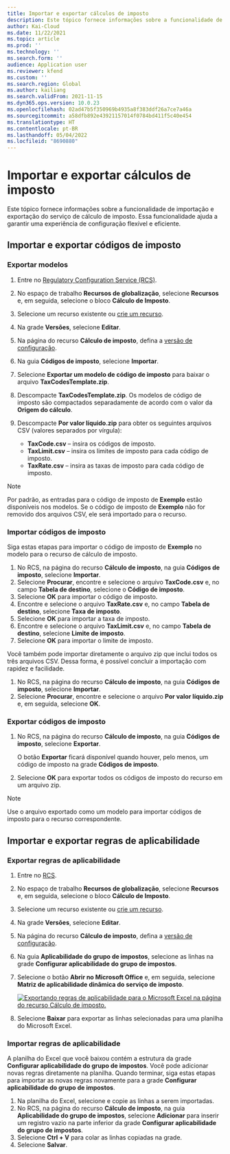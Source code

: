 ```yaml
---
title: Importar e exportar cálculos de imposto
description: Este tópico fornece informações sobre a funcionalidade de importação e exportação do serviço de cálculo de imposto.
author: Kai-Cloud
ms.date: 11/22/2021
ms.topic: article
ms.prod: ''
ms.technology: ''
ms.search.form: ''
audience: Application user
ms.reviewer: kfend
ms.custom: ''
ms.search.region: Global
ms.author: kailiang
ms.search.validFrom: 2021-11-15
ms.dyn365.ops.version: 10.0.23
ms.openlocfilehash: 02ad47b5f350969b4935a8f383ddf26a7ce7a46a
ms.sourcegitcommit: a58dfb892e43921157014f0784bd411f5c40e454
ms.translationtype: HT
ms.contentlocale: pt-BR
ms.lasthandoff: 05/04/2022
ms.locfileid: "8690880"
---
```

# <a name="import-and-export-tax-calculations"></a>Importar e exportar cálculos de imposto

Este tópico fornece informações sobre a funcionalidade de importação e exportação do serviço de cálculo de imposto. Essa funcionalidade ajuda a garantir uma experiência de configuração flexível e eficiente.

## <a name="import-and-export-tax-codes"></a>Importar e exportar códigos de imposto

### <a name="export-templates"></a>Exportar modelos

1. Entre no [Regulatory Configuration Service (RCS)](https://marketing.configure.global.dynamics.com/).
2. No espaço de trabalho **Recursos de globalização**, selecione **Recursos** e, em seguida, selecione o bloco **Cálculo de Imposto**.
3. Selecione um recurso existente ou [crie um recurso](global-get-started-with-tax-calculation-service.md#set-up-tax-calculation-in-rcs).
4. Na grade **Versões**, selecione **Editar**.
5. Na página do recurso **Cálculo de imposto**, defina a [versão de configuração](global-get-started-with-tax-calculation-service.md#set-up-tax-calculation-in-rcs).
6. Na guia **Códigos de imposto**, selecione **Importar**.
7. Selecione **Exportar um modelo de código de imposto** para baixar o arquivo **TaxCodesTemplate.zip**.
8. Descompacte **TaxCodesTemplate.zip**. Os modelos de código de imposto são compactados separadamente de acordo com o valor da **Origem do cálculo**.
9. Descompacte **Por valor líquido.zip** para obter os seguintes arquivos CSV (valores separados por vírgula):

    - **TaxCode.csv** – insira os códigos de imposto.
    - **TaxLimit.csv** – insira os limites de imposto para cada código de imposto.
    - **TaxRate.csv** – insira as taxas de imposto para cada código de imposto.

> [!NOTE]
> Por padrão, as entradas para o código de imposto de **Exemplo** estão disponíveis nos modelos. Se o código de imposto de **Exemplo** não for removido dos arquivos CSV, ele será importado para o recurso.

### <a name="import-tax-codes"></a>Importar códigos de imposto

Siga estas etapas para importar o código de imposto de **Exemplo** no modelo para o recurso de cálculo de imposto.

1. No RCS, na página do recurso **Cálculo de imposto**, na guia **Códigos de imposto**, selecione **Importar**.
2. Selecione **Procurar**, encontre e selecione o arquivo **TaxCode.csv** e, no campo **Tabela de destino**, selecione o **Código de imposto**.
3. Selecione **OK** para importar o código de imposto.
4. Encontre e selecione o arquivo **TaxRate.csv** e, no campo **Tabela de destino**, selecione **Taxa de imposto**.
5. Selecione **OK** para importar a taxa de imposto.
6. Encontre e selecione o arquivo **TaxLimit.csv** e, no campo **Tabela de destino**, selecione **Limite de imposto**.
7. Selecione **OK** para importar o limite de imposto.

Você também pode importar diretamente o arquivo zip que inclui todos os três arquivos CSV. Dessa forma, é possível concluir a importação com rapidez e facilidade.

1. No RCS, na página do recurso **Cálculo de imposto**, na guia **Códigos de imposto**, selecione **Importar**.
2. Selecione **Procurar**, encontre e selecione o arquivo **Por valor líquido.zip** e, em seguida, selecione **OK**.

### <a name="export-tax-codes"></a>Exportar códigos de imposto

1. No RCS, na página do recurso **Cálculo de imposto**, na guia **Códigos de imposto**, selecione **Exportar**.

    O botão **Exportar** ficará disponível quando houver, pelo menos, um código de imposto na grade **Códigos de imposto**.

2. Selecione **OK** para exportar todos os códigos de imposto do recurso em um arquivo zip.

> [!NOTE]
> Use o arquivo exportado como um modelo para importar códigos de imposto para o recurso correspondente.

## <a name="import-and-export-applicability-rules"></a>Importar e exportar regras de aplicabilidade

### <a name="export-applicability-rules"></a>Exportar regras de aplicabilidade

1. Entre no [RCS](https://marketing.configure.global.dynamics.com/).
2. No espaço de trabalho **Recursos de globalização**, selecione **Recursos** e, em seguida, selecione o bloco **Cálculo de Imposto**.
3. Selecione um recurso existente ou [crie um recurso](global-get-started-with-tax-calculation-service.md#set-up-tax-calculation-in-rcs).
4. Na grade **Versões**, selecione **Editar**.
5. Na página do recurso **Cálculo de imposto**, defina a [versão de configuração](global-get-started-with-tax-calculation-service.md#set-up-tax-calculation-in-rcs).
6. Na guia **Aplicabilidade do grupo de impostos**, selecione as linhas na grade **Configurar aplicabilidade do grupo de impostos**.
7. Selecione o botão **Abrir no Microsoft Office** e, em seguida, selecione **Matriz de aplicabilidade dinâmica do serviço de imposto**.

    [![Exportando regras de aplicabilidade para o Microsoft Excel na página do recurso Cálculo de imposto.](./media/tax-cal-import-export-1.png)](./media/tax-cal-import-export-1.png)

8. Selecione **Baixar** para exportar as linhas selecionadas para uma planilha do Microsoft Excel.

### <a name="import-applicability-rules"></a>Importar regras de aplicabilidade

A planilha do Excel que você baixou contém a estrutura da grade **Configurar aplicabilidade do grupo de impostos**. Você pode adicionar novas regras diretamente na planilha. Quando terminar, siga estas etapas para importar as novas regras novamente para a grade **Configurar aplicabilidade do grupo de impostos**.

1. Na planilha do Excel, selecione e copie as linhas a serem importadas.
2. No RCS, na página do recurso **Cálculo de imposto**, na guia **Aplicabilidade do grupo de impostos**, selecione **Adicionar** para inserir um registro vazio na parte inferior da grade **Configurar aplicabilidade do grupo de impostos**.
3. Selecione **Ctrl + V** para colar as linhas copiadas na grade.
4. Selecione **Salvar**.
